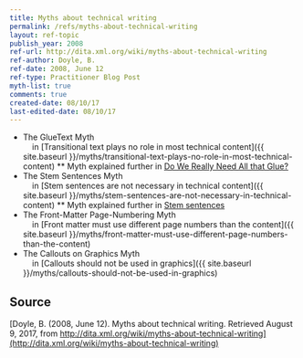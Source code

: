 ```yaml
---
title: Myths about technical writing
permalink: /refs/myths-about-technical-writing
layout: ref-topic
publish_year: 2008
ref-url: http://dita.xml.org/wiki/myths-about-technical-writing
ref-author: Doyle, B.
ref-date: 2008, June 12
ref-type: Practitioner Blog Post
myth-list: true
comments: true
created-date: 08/10/17
last-edited-date: 08/10/17
---
```


* The GlueText Myth<br />&nbsp;&nbsp;&nbsp;&nbsp;in [Transitional text plays no role in most technical content]({{ site.baseurl }}/myths/transitional-text-plays-no-role-in-most-technical-content)
** Myth explained further in [Do We Really Need All that Glue?](http://dita.xml.org/do-we-really-need-all-glue)
* The Stem Sentences Myth<br />&nbsp;&nbsp;&nbsp;&nbsp;in [Stem sentences are not necessary in technical content]({{ site.baseurl }}/myths/stem-sentences-are-not-necessary-in-technical-content)
** Myth explained further in [Stem sentences](http://dita.xml.org/wiki/stem-sentences)
* The Front-Matter Page-Numbering Myth<br />&nbsp;&nbsp;&nbsp;&nbsp;in [Front matter must use different page numbers than the content]({{ site.baseurl }}/myths/front-matter-must-use-different-page-numbers-than-the-content)
* The Callouts on Graphics Myth<br />&nbsp;&nbsp;&nbsp;&nbsp;in [Callouts should not be used in graphics]({{ site.baseurl }}/myths/callouts-should-not-be-used-in-graphics)


## Source

[Doyle, B. (2008, June 12). Myths about technical writing. Retrieved August 9, 2017, from http://dita.xml.org/wiki/myths-about-technical-writing](http://dita.xml.org/wiki/myths-about-technical-writing)
